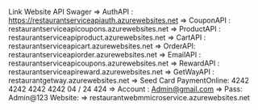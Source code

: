 Link Website API Swager 
=> AuthAPI : https://restaurantserviceapiauth.azurewebsites.net
=> CouponAPI : restaurantserviceapicoupons.azurewebsites.net
=> ProductAPI : restaurantserviceapiproduct.azurewebsites.net
=> CartAPI : restaurantserviceapicart.azurewebsites.net
=> OrderAPI: restaurantserviceapiorder.azurewebsites.net
=> EmailAPI : restaurantserviceapicoupons.azurewebsites.net
=> RewardAPI : restaurantserviceapireward.azurewebsites.net
=> GetWayAPI : restaurantgetway.azurewebsites.net 
=> Seed Card PaymentOnline:
4242 4242 4242 4242
04 / 24
424
=> Account :
Admin@gmail.com  => Pass: Admin@123
Website:
=> restaurantwebmmicroservice.azurewebsites.net

